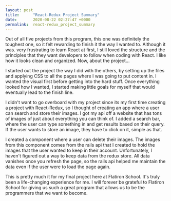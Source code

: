 ```yaml
---
layout: post
title:      "React-Redux Project Summary"
date:       2020-08-22 02:27:47 +0000
permalink:  react-redux_project_summary
---
```



Out of all five projects from this program, this one was definitely the toughest one, so it felt rewarding to finish it the way I wanted to. Although it was. very frustrating to learn React at first, I still loved the structure and the principles that they want developers to follow when coding with React. I like how it looks clean and organized. Now, about the project...

I started out the project the way I did with the others, by setting up the files and applying CSS to all the pages where I was going to put content in. I wanted the visual first before getting into the hard stuff. Once everything looked how I wanted, I started making little goals for myself that would eventually lead to the finish line.

I didn't want to go overboard with my project since its my first time creating a project with React-Redux, so I thought of creating an app where a user can search and store their images. I got my api off a website that has tons of images of just about everything you can think of. I added a search bar, where the user can type something in and get results based on their query. If the user wants to store an image, they have to click on it, simple as that. 

I created a component where a user can delete their images. The images from this component comes from the rails api that I created to hold the images that the user wanted to keep in their account. Unfortunately, I haven't figured out a way to keep data from the redux store. All data vanishes once you refresh the page, so the rails api helped me maintain the data even if the user were to load the page again. 

This is pretty much it for my final project here at Flatiron School. It's truly been a life-changing experience for me. I will forever be grateful to Flatiron School for giving us such a great program that allows us to be the programmers that we want to become.
